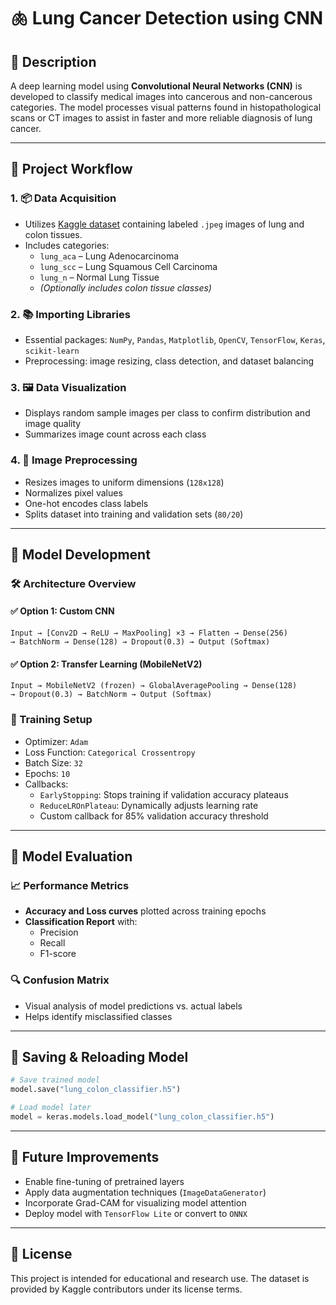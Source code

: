 # 🫁 Lung Cancer Detection using CNN

## 🧾 Description
A deep learning model using **Convolutional Neural Networks (CNN)** is developed to classify medical images into cancerous and non-cancerous categories. The model processes visual patterns found in histopathological scans or CT images to assist in faster and more reliable diagnosis of lung cancer.

---

## 📁 Project Workflow

### 1. 📦 Data Acquisition
- Utilizes [Kaggle dataset](https://www.kaggle.com/datasets/andrewmvd/lung-and-colon-cancer-histopathological-images) containing labeled `.jpeg` images of lung and colon tissues.
- Includes categories:
  - `lung_aca` – Lung Adenocarcinoma
  - `lung_scc` – Lung Squamous Cell Carcinoma
  - `lung_n` – Normal Lung Tissue
  - *(Optionally includes colon tissue classes)*

### 2. 📚 Importing Libraries
- Essential packages: `NumPy`, `Pandas`, `Matplotlib`, `OpenCV`, `TensorFlow`, `Keras`, `scikit-learn`
- Preprocessing: image resizing, class detection, and dataset balancing

### 3. 🖼️ Data Visualization
- Displays random sample images per class to confirm distribution and image quality
- Summarizes image count across each class

### 4. 🧼 Image Preprocessing
- Resizes images to uniform dimensions (`128x128`)
- Normalizes pixel values
- One-hot encodes class labels
- Splits dataset into training and validation sets (`80/20`)

---

## 🧠 Model Development

### 🛠️ Architecture Overview

#### ✅ Option 1: Custom CNN
```text
Input → [Conv2D → ReLU → MaxPooling] ×3 → Flatten → Dense(256)
→ BatchNorm → Dense(128) → Dropout(0.3) → Output (Softmax)
```

#### ✅ Option 2: Transfer Learning (MobileNetV2)
```text
Input → MobileNetV2 (frozen) → GlobalAveragePooling → Dense(128)
→ Dropout(0.3) → BatchNorm → Output (Softmax)
```

### 🔁 Training Setup
- Optimizer: `Adam`
- Loss Function: `Categorical Crossentropy`
- Batch Size: `32`
- Epochs: `10`
- Callbacks:
  - `EarlyStopping`: Stops training if validation accuracy plateaus
  - `ReduceLROnPlateau`: Dynamically adjusts learning rate
  - Custom callback for 85% validation accuracy threshold

---

## 🧪 Model Evaluation

### 📈 Performance Metrics
- **Accuracy and Loss curves** plotted across training epochs
- **Classification Report** with:
  - Precision
  - Recall
  - F1-score

### 🔍 Confusion Matrix
- Visual analysis of model predictions vs. actual labels
- Helps identify misclassified classes

---

## 💾 Saving & Reloading Model

```python
# Save trained model
model.save("lung_colon_classifier.h5")

# Load model later
model = keras.models.load_model("lung_colon_classifier.h5")
```

---

## 🚀 Future Improvements
- Enable fine-tuning of pretrained layers
- Apply data augmentation techniques (`ImageDataGenerator`)
- Incorporate Grad-CAM for visualizing model attention
- Deploy model with `TensorFlow Lite` or convert to `ONNX`

---

## 📜 License
This project is intended for educational and research use. The dataset is provided by Kaggle contributors under its license terms.

